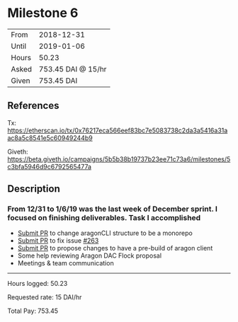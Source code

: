 # Milestone 6

|       |                    |
| ----- | ------------------ |
| From  | 2018-12-31         |
| Until | 2019-01-06         |
| Hours | 50.23              |
| Asked | 753.45 DAI @ 15/hr |
| Given | 753.45 DAI         |

## References

Tx: <https://etherscan.io/tx/0x76217eca566eef83bc7e5083738c2da3a5416a31aac8a5c8541e5c60949244b9>

Giveth: <https://beta.giveth.io/campaigns/5b5b38b19737b23ee71c73a6/milestones/5c3bfa5946d9c6792565477a>

## Description

### From 12/31 to 1/6/19 was the last week of December sprint. I focused on finishing deliverables. Task I accomplished

- [Submit PR](https://github.com/aragon/aragon-cli/pull/325) to change aragonCLI structure to be a monorepo
- [Submit PR](https://github.com/aragon/aragon-cli/pull/313) to fix issue [#263](https://github.com/aragon/aragon-cli/issues/263)
- [Submit PR](https://github.com/aragon/aragon/pull/555) to propose changes to have a pre-build of aragon client
- Some help reviewing Aragon DAC Flock proposal
- Meetings & team communication

---

Hours logged: 50.23

Requested rate: 15 DAI/hr

Total Pay: 753.45
